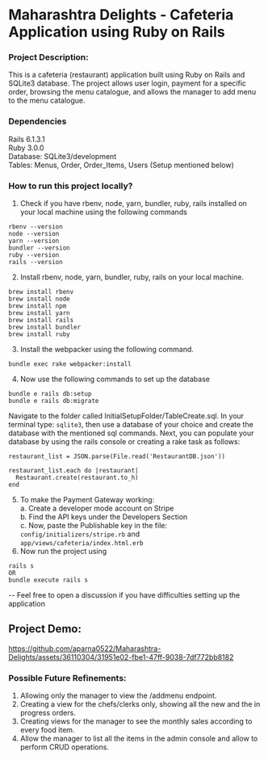 # Maharashtra Delights - Cafeteria Application using Ruby on Rails

### Project Description: 
This is a cafeteria (restaurant) application built using Ruby on Rails and SQLite3 database. The project allows user login, payment for a specific order, browsing the menu catalogue, and allows the manager to add menu to the menu catalogue.

### Dependencies
Rails 6.1.3.1 \
Ruby 3.0.0 \
Database: SQLite3/development \
Tables: Menus, Order, Order_Items, Users (Setup mentioned below)

### How to run this project locally?

1. Check if you have rbenv, node, yarn, bundler, ruby, rails installed on your local machine using the following commands
```
rbenv --version 
node --version
yarn --version
bundler --version
ruby --version
rails --version
```
2. Install rbenv, node, yarn, bundler, ruby, rails on your local machine.
```
brew install rbenv
brew install node
brew install npm
brew install yarn
brew install rails
brew install bundler
brew install ruby
```
3. Install the webpacker using the following command.
```
bundle exec rake webpacker:install
```
4. Now use the following commands to set up the database
```
bundle e rails db:setup
bundle e rails db:migrate
```
Navigate to the folder called InitialSetupFolder/TableCreate.sql. In your terminal type: ```sqlite3```, then use a database of your choice and create the database with the mentioned sql commands.
Next, you can populate your database by using the rails console or creating a rake task as follows:
```
restaurant_list = JSON.parse(File.read('RestaurantDB.json')) 

restaurant_list.each do |restaurant|
  Restaurant.create(restaurant.to_h)
end
```

5. To make the Payment Gateway working: \
   a. Create a developer mode account on Stripe \
   b. Find the API keys under the Developers Section \
   c. Now, paste the Publishable key in the file: ```config/initializers/stripe.rb``` and ```app/views/cafeteria/index.html.erb```
6. Now run the project using 
```
rails s
OR 
bundle execute rails s
```
-- Feel free to open a discussion if you have difficulties setting up the application

## Project Demo: 
https://github.com/aparna0522/Maharashtra-Delights/assets/36110304/31951e02-fbe1-47ff-9038-7df772bb8182

### Possible Future Refinements:
1. Allowing only the manager to view the /addmenu endpoint. 
2. Creating a view for the chefs/clerks only, showing all the new and the in progress orders. 
3. Creating views for the manager to see the monthly sales according to every food item.
4. Allow the manager to list all the items in the admin console and allow to perform CRUD operations. 
